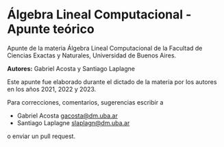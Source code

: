 # Álgebra Lineal Computacional - Apunte teórico

Apunte de la materia Álgebra Lineal Computacional de la Facultad de Ciencias Exactas y Naturales, Universidad de Buenos Aires.

**Autores:** Gabriel Acosta y Santiago Laplagne

Este apunte fue elaborado durante el dictado de la materia por los autores en los años 2021, 2022 y 2023.

Para correcciones, comentarios, sugerencias escribir a 
- Gabriel Acosta gacosta@dm.uba.ar
- Santiago Laplagne slaplagn@dm.uba.ar
  
o enviar un pull request.
